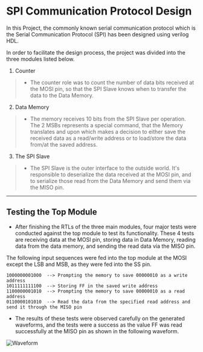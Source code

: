 # SPI Communication Protocol Design

  In this Project, the commonly known serial communication protocol which is the Serial Communication Protocol (SPI) has been designed using verilog HDL.

  In order to facilitate the design process, the project was divided into the three modules listed below.
  1. Counter
   > - The counter role was to count the number of data bits received at the MOSI pin, so that the SPI Slave knows when to transfer the data to the Data Memory.

2. Data Memory
>- The memory receives 10 bits from the SPI Slave per operation. The 2 MSBs represents a special command, that the Memory translates and upon which makes a decision to either save the received data as a read/write address or to load/store the data from/at the saved address.

3. The SPI Slave
> - The SPI Slave is the outer interface to the outside world. It's responsible to deserialize the data received at the MOSI pin, and to serialize those read from the Data Memory and send them via the MISO pin.

---
## Testing the Top Module

- After finishing the RTLs of the three main modules, four major tests were conducted against the top module to test its functionality. These 4 tests are receiving data at the MOSI pin, storing data in Data Memory, reading data from the data memory, and sending the read data via the MISO pin.

The following input sequences were fed into the top module at the MOSI except the LSB and MSB, as they were fed into the SS pin.
```
1000000001000  --> Prompting the memory to save 00000010 as a write address 
1011111111100  --> Storing FF in the saved write address
1100000001010  --> Prompting the memory to save 00000010 as a read address
0110000101010  --> Read the data from the specified read address and send it through the MISO pin
```
- The results of these tests were observed carefully on the generated waveforms, and the tests were a success as the value FF was read successfully at the MISO pin as shown in the following waveform.

![Waveform](https://github.com/Moaz-Helmy/SPI-Communication-Protocol/blob/master/Waveform/Waveform.JPG)


